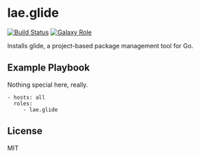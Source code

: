 lae.glide
=========

[![Build Status](https://img.shields.io/travis/lae/ansible-role-glide.svg?style=for-the-badge)](https://travis-ci.org/lae/ansible-role-glide)
[![Galaxy Role](https://img.shields.io/ansible/role/25226.svg?style=for-the-badge)](https://galaxy.ansible.com/lae/glide/)

Installs glide, a project-based package management tool for Go.

Example Playbook
----------------

Nothing special here, really.

    - hosts: all
      roles:
         - lae.glide

License
-------

MIT
